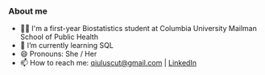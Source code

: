 ### About me 

* 👩‍💻 I'm a first-year Biostatistics student at Columbia University Mailman School of Public Health
* 🌱 I’m currently learning SQL
* 😄 Pronouns: She / Her 
* 📫 How to reach me: qiuluscut@gmail.com | [LinkedIn](https://www.linkedin.com/in/lu-qiu-1a5b78207/)


